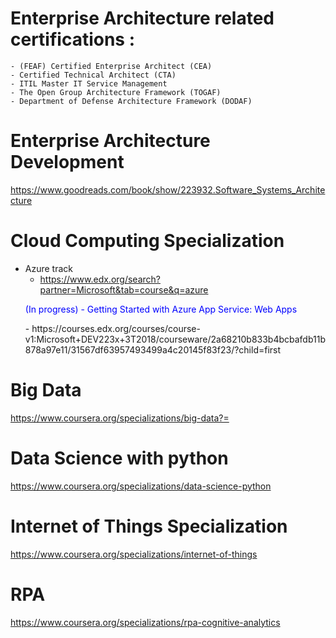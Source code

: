 # Enterprise Architecture related certifications :
    - (FEAF) Certified Enterprise Architect (CEA)
    - Certified Technical Architect (CTA)
    - ITIL Master IT Service Management
    - The Open Group Architecture Framework (TOGAF)
    - Department of Defense Architecture Framework (DODAF)

# Enterprise Architecture Development
https://www.goodreads.com/book/show/223932.Software_Systems_Architecture

# Cloud Computing Specialization
- Azure track
  - https://www.edx.org/search?partner=Microsoft&tab=course&q=azure
  <p style="color:blue"> (In progress) - Getting Started with Azure App Service: Web Apps </p>
  - https://courses.edx.org/courses/course-v1:Microsoft+DEV223x+3T2018/courseware/2a68210b833b4bcbafdb11b878a97e11/31567df63957493499a4c20145f83f23/?child=first

# Big Data
https://www.coursera.org/specializations/big-data?=

# Data Science with python
https://www.coursera.org/specializations/data-science-python

# Internet of Things Specialization
https://www.coursera.org/specializations/internet-of-things

# RPA
https://www.coursera.org/specializations/rpa-cognitive-analytics

